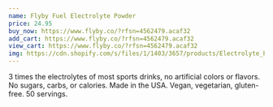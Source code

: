 ```yaml
---
name: Flyby Fuel Electrolyte Powder
price: 24.95
buy_now: https://www.flyby.co/?rfsn=4562479.acaf32
add_cart: https://www.flyby.co/?rfsn=4562479.acaf32
view_cart: https://www.flyby.co/?rfsn=4562479.acaf32
img: https://cdn.shopify.com/s/files/1/1403/3657/products/Electrolyte_Powder_large.png?v=1567790095
---
```


3 times the electrolytes of most sports drinks, no artificial colors or flavors.  No sugars, carbs, or calories.  Made in the USA.  Vegan, vegetarian, gluten-free. 50 servings.
